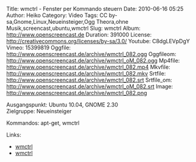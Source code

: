 Title: wmctrl - Fenster per Kommando steuern
Date: 2010-06-16 05:25
Author: Heiko
Category: Video
Tags: CC by-sa,Gnome,Linux,Neueinsteiger,Ogg Theora,ohne Musik,screencast,ubuntu,wmctrl
Slug: wmctrl
Album: http://www.openscreencast.de
Duration: 391000
License: http://creativecommons.org/licenses/by-sa/3.0/
Youtube: C8dgLEVpDgY
Vimeo: 15399819
Oggfile: http://www.openscreencast.de/archive/wmctrl_082.ogg
Oggfileom: http://www.openscreencast.de/archive/wmctrl_oM_082.ogg
Mp4file: http://www.openscreencast.de/archive/wmctrl_082.mp4
Mkvfile: http://www.openscreencast.de/archive/wmctrl_082.mkv
Srtfile: http://www.openscreencast.de/archive/wmctrl_082.srt
Srtfile_om: http://www.openscreencast.de/archive/wmctrl_oM_082.srt
Image: http://www.openscreencast.de/archive/wmctrl_082.png

Ausgangspunkt: Ubuntu 10.04, GNOME 2.30  
Zielgruppe: Neueinsteiger  

Kommandos: apt-get, wmctrl

Links:

  * [wmctrl](http://tripie.sweb.cz/utils/wmctrl/)
  * [wmctrl](http://linux.die.net/man/1/wmctrl)

